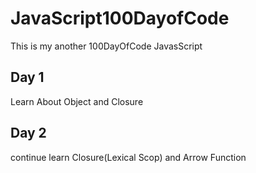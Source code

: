 # JavaScript100DayofCode
This is my another 100DayOfCode JavasScript

## Day 1
Learn About Object and Closure

## Day 2
continue learn Closure(Lexical Scop) and  Arrow Function
